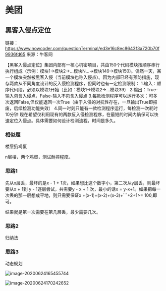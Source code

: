 # 美团

## 黑客入侵点定位

链接：https://www.nowcoder.com/questionTerminal/ed3e16c8ec8643f3a720b70f9936fd65
来源：牛客网

【黑客入侵点定位】集团内部有一核心机密项目，共由150个代码模块按顺序串行执行组成（示例：模块1->模块2->…模块N…->模块149->模块150)。偶然一天，某一个模块突然被黑客入侵（当前模块也称入侵点）。因为内部已经有预防措施，现存两款从不同角度设计的反入侵检测程序，但同时也有一定检测限制：
 1.输入：顺序代码段，必须以模块1开始（比如：模块1->模块2->…模块39）
 2:输出：True-输入包含入侵点，False-输入不包含入侵点
 3.每款检测程序可以运行多次：可多次返回False,但仅能返回一次True（由于入侵的对抗性存在，一旦输出True即报废，后续检测功能失效）
 4.同一时刻只能有一款检测程序运行，每检测一次耗时10分钟
 现在希望仅利用现有的两款反入侵检测程序，在最短的时间内确保可以快速定位入侵点。具体需要如何设计检测流程，时间是多久。



### 相似题

楼层扔鸡蛋

n层楼，两个鸡蛋，测试耐摔程度。

### 思路1

先从x层丢，最坏的是x - 1 + 1次，如果想比这个数字小，第二次从y层丢，则最坏要从x + 1到 y - 1逐层尝试，共需要y - x + 1 次，最小的话x = y-x+1。如果把每一次丢的那一层想成平地，则只需要保证x +(x-1)+(x-2)+(x-3)+```+2+1>= 100,即可。  

结果就是第一次需要在第几层丢，最少需要几次。

### 思路2

归纳法

### 思路3

动态规划

![image-20200624165455744](D:\github\java-\算法题.assets\美团1-dp.png)

![image-20200624170242652](D:\github\java-\算法题.assets\美团1-dp2.png)

